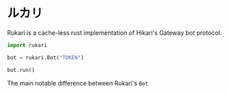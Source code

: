 # ルカリ

Rukari is a cache-less rust implementation of Hikari's Gateway bot protocol.

```py
import rukari

bot = rukari.Bot("TOKEN")

bot.run()
```

The main notable difference between Rukari's `Bot`
